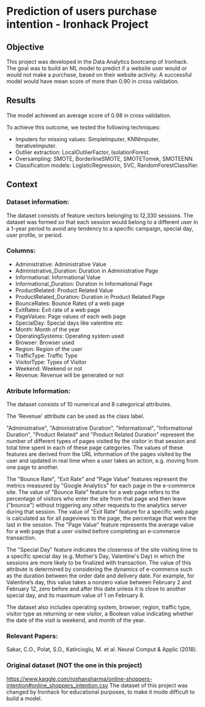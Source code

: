 # Prediction of users purchase intention - Ironhack Project

## Objective
This project was developed in the Data Analytics bootcamp of Ironhack. 
The goal was to build an ML model to predict if a website user would or would not make a purchase, 
based on their website activity. A successful model would have mean score of more than 0.90 in cross validation. 

## Results
The model achieved an average score of 0.98 in cross validation. 

To achieve this outcome, we tested the following techniques:
- Imputers for missing values: SimpleImputer, KNNImputer, IterativeImputer.
- Outlier extraction: LocalOutlierFactor, IsolationForest.
- Oversampling: SMOTE, BorderlineSMOTE, SMOTETomek, SMOTEENN.
- Classification models: LogisticRegression, SVC, RandomForestClassifier.


## Context

### Dataset information:
The dataset consists of feature vectors belonging to 12,330 sessions.
The dataset was formed so that each session
would belong to a different user in a 1-year period to avoid
any tendency to a specific campaign, special day, user
profile, or period.

### Columns:

- Administrative: Administrative Value
- Administrative_Duration: Duration in Administrative Page
- Informational: Informational Value
- Informational_Duration: Duration in Informational Page
- ProductRelated: Product Related Value
- ProductRelated_Duration: Duration in Product Related Page
- BounceRates: Bounce Rates of a web page
- ExitRates: Exit rate of a web page
- PageValues: Page values of each web page
- SpecialDay: Special days like valentine etc
- Month: Month of the year
- OperatingSystems: Operating system used
- Browser: Browser used
- Region: Region of the user
- TrafficType: Traffic Type
- VisitorType: Types of Visitor
- Weekend: Weekend or not
- Revenue: Revenue will be generated or not


### Atribute Information:

The dataset consists of 10 numerical and 8 categorical attributes.

The 'Revenue' attribute can be used as the class label.

"Administrative", "Administrative Duration", "Informational", "Informational Duration", "Product Related" and "Product Related Duration" represent the number of different types of pages visited by the visitor in that session and total time spent in each of these page categories. The values of these features are derived from the URL information of the pages visited by the user and updated in real time when a user takes an action, e.g. moving from one page to another. 

The "Bounce Rate", "Exit Rate" and "Page Value" features represent the metrics measured by "Google Analytics" for each page in the e-commerce site. The value of "Bounce Rate" feature for a web page refers to the percentage of visitors who enter the site from that page and then leave ("bounce") without triggering any other requests to the analytics server during that session. The value of "Exit Rate" feature for a specific web page is calculated as for all pageviews to the page, the percentage that were the last in the session. The "Page Value" feature represents the average value for a web page that a user visited before completing an e-commerce transaction.

The "Special Day" feature indicates the closeness of the site visiting time to a specific special day (e.g. Mother’s Day, Valentine's Day) in which the sessions are more likely to be finalized with transaction. The value of this attribute is determined by considering the dynamics of e-commerce such as the duration between the order date and delivery date. For example, for Valentine’s day, this value takes a nonzero value between February 2 and February 12, zero before and after this date unless it is close to another special day, and its maximum value of 1 on February 8. 

The dataset also includes operating system, browser, region, traffic type, visitor type as returning or new visitor, a Boolean value indicating whether the date of the visit is weekend, and month of the year.


### Relevant Papers:
Sakar, C.O., Polat, S.O., Katircioglu, M. et al. Neural Comput & Applic (2018).



### Original dataset (NOT the one in this project)
https://www.kaggle.com/roshansharma/online-shoppers-intention#online_shoppers_intention.csv
The dataset of this project was changed by Ironhack for educational purposes, to make it mode difficult to build a model.


